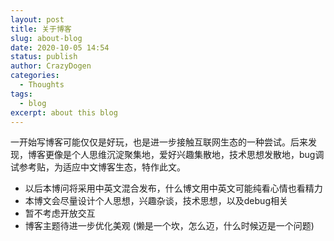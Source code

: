 ```yaml
---
layout: post
title: 关于博客
slug: about-blog
date: 2020-10-05 14:54
status: publish
author: CrazyDogen
categories: 
  - Thoughts
tags: 
  - blog
excerpt: about this blog
---
```


一开始写博客可能仅仅是好玩，也是进一步接触互联网生态的一种尝试。后来发现，博客更像是个人思维沉淀聚集地，爱好兴趣集散地，技术思想发散地，bug调试参考贴，为适应中文博客生态，特作此文。
 - 以后本博问将采用中英文混合发布，什么博文用中英文可能纯看心情也看精力
 - 本博文会尽量设计个人思想，兴趣杂谈，技术思想，以及debug相关
 - 暂不考虑开放交互
 - 博客主题待进一步优化美观 (懒是一个坎，怎么迈，什么时候迈是一个问题)
